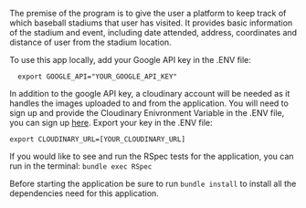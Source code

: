 The premise of the program is to give the user a platform to keep track of which baseball stadiums that user has visited.  It provides basic information of the stadium and event, including date attended, address, coordinates and distance of user from the stadium location. 

To use this app locally, add your Google API key in the .ENV file:
```
  export GOOGLE_API="YOUR_GOOGLE_API_KEY"
  ```
In addition to the google API key, a cloudinary account will be needed as it handles the images uploaded to and from the application.  You will need to sign up and provide the Cloudinary Enivronment Variable in the .ENV file, you can sign up [here](https://cloudinary.com/console). Export your key in the .ENV file:
```
export CLOUDINARY_URL=[YOUR_CLOUDINARY_URL]
```
If you would like to see and run the RSpec tests for the application, you can run in the terminal:
```bundle exec RSpec``` 

Before starting the application be sure to run ```bundle install``` to install all the dependencies need for this application.
